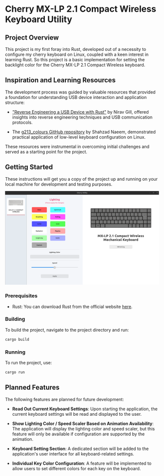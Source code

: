 # Cherry MX-LP 2.1 Compact Wireless Keyboard Utility
## Project Overview
This project is my first foray into Rust, developed out of a necessity to configure my cherry keyboard on Linux, coupled with a keen interest in learning Rust.
So this project is a basic implementation for setting the backlight color for the Cherry MX-LP 2.1 Compact Wireless keyboard. 

## Inspiration and Learning Resources
The development process was guided by valuable resources that provided a foundation for understanding USB device interaction and application structure:

- ["Reverse Engineering a USB Device with Rust"](https://gill.net.in/posts/reverse-engineering-a-usb-device-with-rust/) by Nirav Gill, offered insights into reverse engineering techniques and USB communication protocols.

- The [g213_colours GitHub repository](https://github.com/shahzadnaeem/g213_colours) by Shahzad Naeem, demonstrated practical application of low-level keyboard configuration on Linux.

These resources were instrumental in overcoming initial challenges and served as a starting point for the project.

## Getting Started

These instructions will get you a copy of the project up and running on your local machine for development and testing purposes.

![UI Screenshot](src/resource/cherry-utility.png)

### Prerequisites

- Rust: You can download Rust from the official website [here](https://www.rust-lang.org/tools/install).

### Building

To build the project, navigate to the project directory and run:

```bash
cargo build
```

### Running
To run the project, use:
```bash
cargo run
```

## Planned Features

The following features are planned for future development:

- **Read Out Current Keyboard Settings**: Upon starting the application, the current keyboard settings will be read and displayed to the user.

- **Show Lighting Color / Speed Scaler Based on Animation Availability**: The application will display the lighting color and speed scaler, but this feature will only be available if configuration are supported by the animation.

- **Keyboard Setting Section**: A dedicated section will be added to the application's user interface for all keyboard-related settings.

- **Individual Key Color Configuration**: A feature will be implemented to allow users to set different colors for each key on the keyboard.